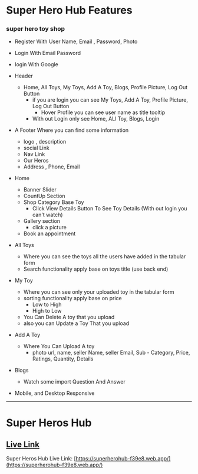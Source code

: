 # Super Hero Hub Features 
### super hero toy shop

- Register With User Name, Email , Password, Photo
- Login With Email Password
- login With Google
- Header 
    - Home, All Toys, My Toys, Add A Toy, Blogs, Profile Picture, Log Out Button
        - if you are login you can see My Toys, Add A Toy, Profile Picture, Log Out Button
            - Hover Profile you can see user name as title tooltip
        - With out Login only see Home, ALl Toy,  Blogs, Login
- A Footer Where you can find some information 
    - logo , description
    - social Link
    - Nav Link
    - Our Heros
    - Address , Phone, Email

- Home 
    - Banner Slider 
    - CountUp Section
    - Shop Category Base Toy
        - Click View Details Button To See Toy Details (With out login you can't watch)
    - Gallery section 
        - click a picture
    - Book an appointment 
- All Toys
    - Where you can see  the toys all the users have added in the tabular form
    - Search functionality apply base on toys title (use back end)
- My Toy
    - Where you can see only your uploaded toy in the tabular form
    - sorting functionality apply base on price
        - Low to High 
        - High to Low
    - You Can Delete A toy that you upload
    - also you can Update a Toy That you upload
- Add A Toy
    - Where You Can Upload A toy 
        - photo url, name, seller Name, seller Email, Sub - Category, Price, Ratings, Quantity, Details
- Blogs
    - Watch some import Question And Answer 

- Mobile, and Desktop Responsive 



_____________________________________________

# Super Heros Hub 
## [Live Link](https://superherohub-f39e8.web.app/)
Super Heros Hub Live Link: [https://superherohub-f39e8.web.app/](https://superherohub-f39e8.web.app/)